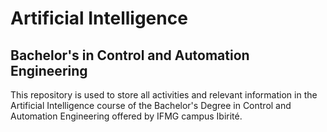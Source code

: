 # Artificial Intelligence
## Bachelor's in Control and Automation Engineering

This repository is used to store all activities and relevant information in the Artificial Intelligence course of the Bachelor's Degree in Control and Automation Engineering offered by IFMG campus Ibirité.
